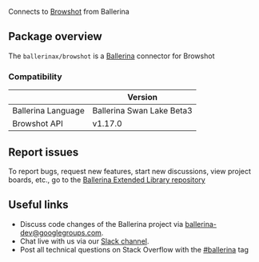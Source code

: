 Connects to [Browshot](https://browshot.com/api/documentation) from Ballerina

## Package overview
The `ballerinax/browshot` is a [Ballerina](https://ballerina.io/) connector for Browshot

### Compatibility
|                    | Version                   |
|--------------------|---------------------------|
| Ballerina Language | Ballerina Swan Lake Beta3 |
| Browshot API       | v1.17.0                   |

## Report issues
To report bugs, request new features, start new discussions, view project boards, etc., go to the [Ballerina Extended Library repository](https://github.com/ballerina-platform/ballerina-extended-library)

## Useful links
- Discuss code changes of the Ballerina project via [ballerina-dev@googlegroups.com](mailto:ballerina-dev@googlegroups.com).
- Chat live with us via our [Slack channel](https://ballerina.io/community/slack/).
- Post all technical questions on Stack Overflow with the [#ballerina](https://stackoverflow.com/questions/tagged/ballerina) tag